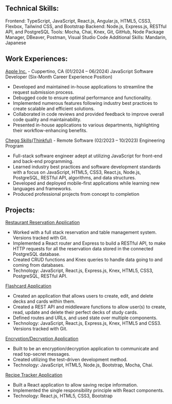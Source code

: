 Technical Skills:
--- 
Frontend: TypeScript, JavaScript, React.js, Angular.js, HTML5, CSS3, Flexbox, Tailwind CSS, and Bootstrap
Backend: Node.js, Express.js, RESTful API, and PostgreSQL
Tools: Mocha, Chai, Knex, Git, GitHub, Node Package Manager, DBeaver, Postman, Visual Studio Code
Additional Skills: Mandarin, Japanese


Work Experiences:
--- 
[Apple Inc.](https://www.apple.com/) - Cuppertino, CA (01/2024 – 06/2024)
JavaScript Software Developer (Six-Month Career Experience Position)
- Developed and maintained in-house applications to streamline the request submission process.
- Debugged code to ensure optimal performance and functionality.
- Implemented numerous features following industry best practices to create scalable and efficient solutions.
- Collaborated in code reviews and provided feedback to improve overall code quality and maintainability.
- Presented in-house applications to various departments, highlighting their workflow-enhancing benefits.

[Chegg Skills(Thinkful)](https://www.chegg.com/skills/) - Remote Software (02/2023 – 10/2023)
Engineering Program
- Full-stack software engineer adept at utilizing JavaScript for front-end and back-end programming.
- Learned industry best practices and software development standards with a focus on JavaScript, HTML5, CSS3, React.js, Node.js, PostgreSQL, RESTful API, algorithms, and data structures.
- Developed and deployed mobile-first applications while learning new languages and frameworks.
- Produced professional projects from concept to completion


Projects:
---
[Restaurant Reservation Application](https://reservationapp.adamtsaidev.com/dashboard)
- Worked with a full stack reservation and table management system. Versions tracked with Git.
- Implemented a React router and Express to build a RESTful API, to make HTTP requests for all the reservation data stored in the connected PostgreSQL database.
- Created CRUD functions and Knex queries to handle data going to and coming from databases.
- Technology: JavaScript, React.js, Express.js, Knex, HTML5, CSS3, PostgreSQL, RESTful API.

[Flashcard Application](https://flashcardapp.adamtsaidev.com/)
- Created an application that allows users to create, edit, and delete decks and cards within them.
- Created a REST API and middleware functions to allow user(s) to create, read, update and delete their perfect decks of study cards.
- Defined routes and URLs, and used state over multiple components.
- Technology: JavaScript, React.js, Express.js, Knex, HTML5 and CSS3. Versions tracked with Git.

[Encryption/Decryption Application](https://decoderapp.adamtsaidev.com/)
- Built to be an encryption/decryption application to communicate and read top-secret messages.
- Created utilizing the test-driven development method.
- Technology: JavaScript, HTML5, Node.js, Bootstrap, Mocha, Chai.

[Recipe Tracker Application](https://recipeapp.adamtsaidev.com/)
- Built a React application to allow saving recipe information.
- Implemented the single responsibility principle with React components.
- Technology: React.js, HTML5, CSS3, Bootstrap